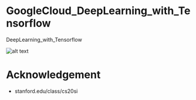 # GoogleCloud_DeepLearning_with_Tensorflow

DeepLearning_with_Tensorflow

![alt text](https://drive.google.com/drive/u/0/folders/1nAc1oKrwyBl2DVYVhd7XiyJpZR_lIpdr/Dataproc.png)


# Acknowledgement
- stanford.edu/class/cs20si

